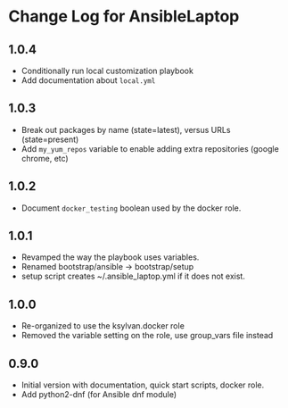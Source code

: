 # Change Log for AnsibleLaptop

## 1.0.4
- Conditionally run local customization playbook
- Add documentation about `local.yml`

## 1.0.3
- Break out packages by name (state=latest), versus URLs (state=present)
- Add `my_yum_repos` variable to enable adding extra repositories (google
  chrome, etc)

## 1.0.2
- Document `docker_testing` boolean used by the docker role.

## 1.0.1
- Revamped the way the playbook uses variables.
- Renamed bootstrap/ansible -> bootstrap/setup
- setup script creates ~/.ansible_laptop.yml if it does not exist.

## 1.0.0
- Re-organized to use the ksylvan.docker role
- Removed the variable setting on the role, use group_vars file instead

## 0.9.0
- Initial version with documentation, quick start scripts, docker role.
- Add python2-dnf (for Ansible dnf module)
